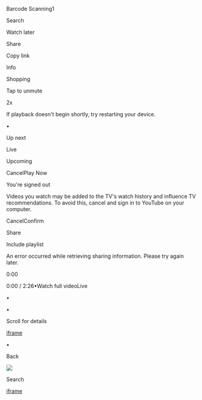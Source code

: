 Barcode Scanning1

Search

Watch later

Share

Copy link

Info

Shopping

Tap to unmute

2x

If playback doesn't begin shortly, try restarting your device.

•

Up next

Live

Upcoming

CancelPlay Now

You're signed out

Videos you watch may be added to the TV's watch history and influence TV recommendations. To avoid this, cancel and sign in to YouTube on your computer.

CancelConfirm

Share

Include playlist

An error occurred while retrieving sharing information. Please try again later.

0:00

0:00 / 2:26•Watch full videoLive

•

•

Scroll for details

[iframe](https://accounts.google.com/ServiceLogin?service=youtube&uilel=3&passive=true&continue=https%3A%2F%2Fwww.youtube.com%2Fsignin%3Faction_handle_signin%3Dtrue%26app%3Ddesktop%26hl%3Den%26next%3D%252Fsignin_passive%26feature%3Dpassive&hl=en)

•

Back


[![](https://www.youtube.com/watch?v=Zl6PQeN7NwE&feature=youtu.be)](https://www.youtube.com/)

Search


[iframe](about:blank)